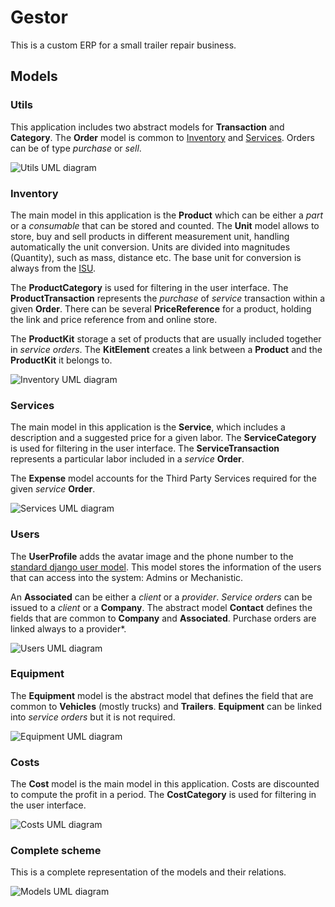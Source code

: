 # Gestor

This is a custom ERP for a small trailer repair business.

## Models

### Utils
This application includes two abstract models for **Transaction** and **Category**. The
**Order** model is common to [Inventory](#Inventory) and [Services](#Services). Orders can be of type *purchase* 
or *sell*.

![Utils UML diagram](https://raw.githubusercontent.com/vladimir1284/gestor/master/utils_models.png)

### Inventory
The main model in this application is the **Product** which can be either a *part* or a *consumable* that can 
be stored and counted.
The **Unit** model allows to store, buy and sell products in different measurement unit, handling automatically 
the unit conversion. Units are divided into magnitudes (Quantity), such as mass, distance etc. The base unit for conversion is always from the [ISU](https://en.wikipedia.org/wiki/International_System_of_Units).

The **ProductCategory** is used for filtering in the user interface. The **ProductTransaction** represents the *purchase* of *service* transaction within a given **Order**. There can be several **PriceReference** for a product, holding the link and price reference from and online store.

The **ProductKit** storage a set of products that are usually included together in *service orders*. The 
**KitElement** creates a link between a **Product** and the **ProductKit** it belongs to.

![Inventory UML diagram](https://raw.githubusercontent.com/vladimir1284/gestor/master/inventory_models.png)

### Services
The main model in this application is the **Service**, which includes a description and a suggested price 
for a given labor. The **ServiceCategory** is used for filtering in the user interface. The **ServiceTransaction** represents a particular labor included in a *service* **Order**. 

The **Expense** model accounts for the Third Party Services required for the given *service* **Order**. 

![Services UML diagram](https://raw.githubusercontent.com/vladimir1284/gestor/master/services_models.png)

### Users
The **UserProfile** adds the avatar image and the phone number to the [standard django user model](https://docs.djangoproject.com/en/4.1/ref/contrib/auth/). This model stores the information of the users that can access into
the system: Admins or Mechanistic.

An **Associated** can be either a *client* or a *provider*. *Service orders* can be issued to a *client* or a 
**Company**. The abstract model **Contact** defines the fields that are common to **Company** and **Associated**.
Purchase orders are linked always to a provider*.

![Users UML diagram](https://raw.githubusercontent.com/vladimir1284/gestor/master/users_models.png)

### Equipment
The **Equipment** model is the abstract model that defines the field that are common to **Vehicles** (mostly trucks) and **Trailers**. **Equipment** can be linked into *service orders* but it is not required.

![Equipment UML diagram](https://raw.githubusercontent.com/vladimir1284/gestor/master/equipment_models.png)

### Costs
The **Cost** model is the main model in this application. Costs are discounted to compute the profit in a 
period. The **CostCategory** is used for filtering in the user interface.

![Costs UML diagram](https://raw.githubusercontent.com/vladimir1284/gestor/master/costs_models.png)

### Complete scheme
This is a complete representation of the models and their relations.

![Models UML diagram](https://raw.githubusercontent.com/vladimir1284/gestor/master/models.png)